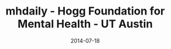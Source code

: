 ---
title: mhdaily - Hogg Foundation for Mental Health - UT Austin
layout: default
modal-id: 4
date: 2014-07-18
img: mhdaily.png
alt: image-alt
href: http://mhdaily.org
project-date: 2013 - present
client: mhdaily - Hogg Foundation for Mental Health - UT Austin
category: Web Development
description: <p>Wordpress theme from scratch from WPBootstrap base theme</p>  
  
  PHP/ Wordpress </br>
  CSS3 </br>
  JS / jQuery </br>

---